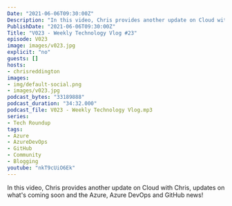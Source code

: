 ```yaml
---
Date: "2021-06-06T09:30:00Z"
Description: "In this video, Chris provides another update on Cloud with Chris, updates on what's coming soon and the Azure, Azure DevOps and GitHub news!"
PublishDate: "2021-06-06T09:30:00Z"
Title: "V023 - Weekly Technology Vlog #23"
episode: V023
image: images/v023.jpg
explicit: "no"
guests: []
hosts:
- chrisreddington
images:
- img/default-social.png
- images/v023.jpg
podcast_bytes: "33189888"
podcast_duration: "34:32.000"
podcast_file: V023 - Weekly Technology Vlog.mp3
series:
- Tech Roundup
tags:
- Azure
- AzureDevOps
- GitHub
- Community
- Blogging
youtube: "nkT9cUiO6Ek"
---
```

In this video, Chris provides another update on Cloud with Chris, updates on what's coming soon and the Azure, Azure DevOps and GitHub news!